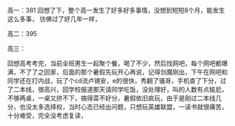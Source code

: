 高一：381 回想了下，整个高一发生了好多好多事情，没想到短短8个月，能发生这么多事， 彷佛过了好几年一样，

高二：395

高三：



回想高考考完，当前全班男生一起聚个餐，喝了不少，然后找网吧，每个网吧都爆满，不了了之回家，后面的那个暑假先玩开心再说，记得剑魔刚出，下午在网吧和同学还在打内战，玩了个cd流卢锡安，e的很快，秀翻了骚哥，手机查了下分，过了二本线，很高兴，回学校报道那天请同学吃饭，没处理好，叫的人数有点尴尬，不够两桌，一桌又挤不下，搞得菜不好分，暑假依旧疯玩，由于是刚过二本线几分，也没太多选择权，当时心态已经出问题，只想玩英雄联盟，一读书就很痛苦，十分难受，完全没考虑复读，